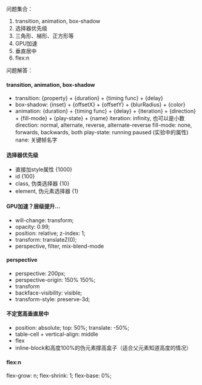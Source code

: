 问题集合：

1. transition, animation, box-shadow
2. 选择器优先级
3. 三角形、梯形、正方形等
4. GPU加速
5. 垂直居中
6. flex:n

问题解答：

#### transition, animation, box-shadow

* transition: {property} + {duration} + {timing func} + {delay}
* box-shadow: {inset} + {offsetX} + {offsetY} + {blurRadius} + {color}
* animation: {duration} + {timing func} + {delay} + {iteration} + {direction} + {fill-mode} + {play-state} + {name}
  iteration: infinity, 也可以是小数
  direction: normal, alternate, reverse, alternate-reverse
  fill-mode: none, forwards, backwards, both
  play-state: running paused (实验中的属性)
  nane: 关键帧名字

#### 选择器优先级

* 直接加style属性 {1000}
* id {100}
* class, 伪类选择器 {10}
* element, 伪元素选择器 {1}

#### GPU加速？层级提升...

* will-change: transform;
* opacity: 0.99;
* position: relative; z-index: 1;
* transform: translateZ(0);
* perspective, filter, mix-blend-mode

#### perspective

* perspective: 200px;
* perspective-origin: 150% 150%;
* transform
* backface-visibility: visible;
* transform-style: preserve-3d;

#### 不定宽高垂直居中

* position: absolute; top: 50%; translate: -50%;
* table-cell + vertical-align: middle
* flex
* inline-block和高度100%的伪元素撑高盒子（适合父元素知道高度的情况）

#### flex:n

flex-grow: n; flex-shrink: 1; flex-base: 0%;

